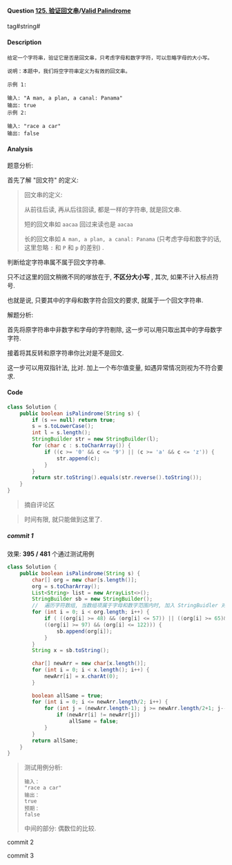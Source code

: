 #### Question [125. 验证回文串](https://leetcode-cn.com/problems/valid-palindrome/)/[Valid Palindrome](https://leetcode-cn.com/problems/valid-palindrome/)

tag#string#



#### Description

```
给定一个字符串，验证它是否是回文串，只考虑字母和数字字符，可以忽略字母的大小写。

说明：本题中，我们将空字符串定义为有效的回文串。

示例 1:

输入: "A man, a plan, a canal: Panama"
输出: true
示例 2:

输入: "race a car"
输出: false

```





#### Analysis

题意分析:

首先了解 "回文符" 的定义:

> 回文串的定义:
>
> 从前往后读, 再从后往回读, 都是一样的字符串, 就是回文串.
>
> 短的回文串如 `aacaa` 回过来读也是 `aacaa`
>
> 长的回文串如 `A man, a plan, a canal: Panama` (只考虑字母和数字的话, 这里忽略 `:` 和 `P` 和 `p` 的差别) .

判断给定字符串属不属于回文字符串.

只不过这里的回文稍微不同的嗲放在于, **不区分大小写** , 其次, 如果不计入标点符号.

也就是说, 只要其中的字母和数字符合回文的要求, 就属于一个回文字符串.

解题分析:

首先将原字符串中非数字和字母的字符剔除, 这一步可以用只取出其中的字母数字字符.

接着将其反转和原字符串你比对是不是回文.

这一步可以用双指针法, 比对. 加上一个布尔值变量, 如遇异常情况则视为不符合要求.





#### Code

```java
class Solution {
    public boolean isPalindrome(String s) {
        if (s == null) return true;
        s = s.toLowerCase();
        int l = s.length();
        StringBuilder str = new StringBuilder(l);
        for (char c : s.toCharArray()) {
            if ((c >= '0' && c <= '9') || (c >= 'a' && c <= 'z')) {
                str.append(c);
            }
        }
        return str.toString().equals(str.reverse().toString());
    }
}
```

> 摘自评论区



> 时间有限, 就只能做到这里了.

##### commit 1

效果: **395 / 481** 个通过测试用例

```java
class Solution {
    public boolean isPalindrome(String s) {
        char[] org = new char[s.length()];
        org = s.toCharArray();
        List<String> list = new ArrayList<>();
        StringBuilder sb = new StringBuilder();
        //  遍历字符数组, 当数组项属于字母和数字范围内时, 加入 StringBuidler 对象
        for (int i = 0; i < org.length; i++) {
            if ( ((org[i] >= 48) && (org[i] <= 57)) || ((org[i] >= 65)&&(org[i]<=90)) ||
            ((org[i] >= 97) && (org[i] <= 122))) {
                sb.append(org[i]);
            }
        }        
        String x = sb.toString();
        
        char[] newArr = new char[x.length()];
        for (int i = 0; i < x.length(); i++) {
            newArr[i] = x.charAt(0);
        }
                
        boolean allSame = true;
        for (int i = 0; i <= newArr.length/2; i++) {
            for (int j = (newArr.length-1); j >= newArr.length/2+1; j--) {
                if (newArr[i] != newArr[j]) 
                    allSame = false;
            }
        }        
        return allSame;
    }
}
```



> 测试用例分析:
>
> ```
> 输入：
> "race a car"
> 输出：
> true
> 预期：
> false
> ```
>
> 中间的部分: 偶数位的比较.

commit 2

commit 3





